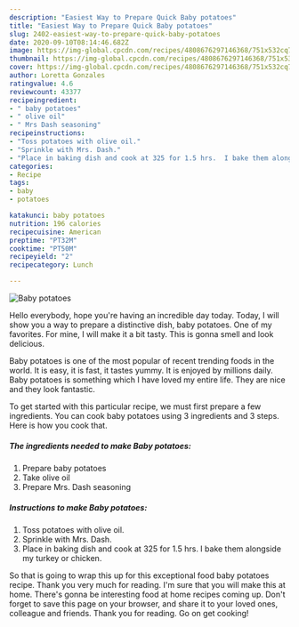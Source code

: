 ```yaml
---
description: "Easiest Way to Prepare Quick Baby potatoes"
title: "Easiest Way to Prepare Quick Baby potatoes"
slug: 2402-easiest-way-to-prepare-quick-baby-potatoes
date: 2020-09-10T08:14:46.682Z
image: https://img-global.cpcdn.com/recipes/4808676297146368/751x532cq70/baby-potatoes-recipe-main-photo.jpg
thumbnail: https://img-global.cpcdn.com/recipes/4808676297146368/751x532cq70/baby-potatoes-recipe-main-photo.jpg
cover: https://img-global.cpcdn.com/recipes/4808676297146368/751x532cq70/baby-potatoes-recipe-main-photo.jpg
author: Loretta Gonzales
ratingvalue: 4.6
reviewcount: 43377
recipeingredient:
- " baby potatoes"
- " olive oil"
- " Mrs Dash seasoning"
recipeinstructions:
- "Toss potatoes with olive oil."
- "Sprinkle with Mrs. Dash."
- "Place in baking dish and cook at 325 for 1.5 hrs.  I bake them alongside my turkey or chicken."
categories:
- Recipe
tags:
- baby
- potatoes

katakunci: baby potatoes 
nutrition: 196 calories
recipecuisine: American
preptime: "PT32M"
cooktime: "PT50M"
recipeyield: "2"
recipecategory: Lunch

---
```



![Baby potatoes](https://img-global.cpcdn.com/recipes/4808676297146368/751x532cq70/baby-potatoes-recipe-main-photo.jpg)

Hello everybody, hope you're having an incredible day today. Today, I will show you a way to prepare a distinctive dish, baby potatoes. One of my favorites. For mine, I will make it a bit tasty. This is gonna smell and look delicious.

Baby potatoes is one of the most popular of recent trending foods in the world. It is easy, it is fast, it tastes yummy. It is enjoyed by millions daily. Baby potatoes is something which I have loved my entire life. They are nice and they look fantastic.




To get started with this particular recipe, we must first prepare a few ingredients. You can cook baby potatoes using 3 ingredients and 3 steps. Here is how you cook that.

<!--inarticleads1-->

##### The ingredients needed to make Baby potatoes:

1. Prepare  baby potatoes
1. Take  olive oil
1. Prepare  Mrs. Dash seasoning




<!--inarticleads2-->

##### Instructions to make Baby potatoes:

1. Toss potatoes with olive oil.
1. Sprinkle with Mrs. Dash.
1. Place in baking dish and cook at 325 for 1.5 hrs.  I bake them alongside my turkey or chicken.




So that is going to wrap this up for this exceptional food baby potatoes recipe. Thank you very much for reading. I'm sure that you will make this at home. There's gonna be interesting food at home recipes coming up. Don't forget to save this page on your browser, and share it to your loved ones, colleague and friends. Thank you for reading. Go on get cooking!

